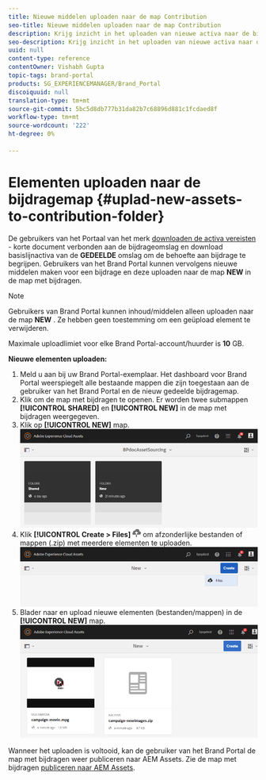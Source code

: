 ```yaml
---
title: Nieuwe middelen uploaden naar de map Contribution
seo-title: Nieuwe middelen uploaden naar de map Contribution
description: Krijg inzicht in het uploaden van nieuwe activa naar de bijdrageomslag in Brand Portal.
seo-description: Krijg inzicht in het uploaden van nieuwe activa naar de bijdrageomslag in Brand Portal.
uuid: null
content-type: reference
contentOwner: Vishabh Gupta
topic-tags: brand-portal
products: SG_EXPERIENCEMANAGER/Brand_Portal
discoiquuid: null
translation-type: tm+mt
source-git-commit: 5bc5d8db777b31da82b7c68896d881c1fcdaed8f
workflow-type: tm+mt
source-wordcount: '222'
ht-degree: 0%

---
```



# Elementen uploaden naar de bijdragemap {#uplad-new-assets-to-contribution-folder}

De gebruikers van het Portaal van het merk [downloaden de activa vereisten](brand-portal-download-asset-requirements.md) - korte document verbonden aan de bijdrageomslag en download basislijnactiva van de **GEDEELDE** omslag om de behoefte aan bijdrage te begrijpen.
Gebruikers van het Brand Portal kunnen vervolgens nieuwe middelen maken voor een bijdrage en deze uploaden naar de map **NEW** in de map met bijdragen.

>[!NOTE]
>
>Gebruikers van Brand Portal kunnen inhoud/middelen alleen uploaden naar de map **NEW** . Ze hebben geen toestemming om een geüpload element te verwijderen.
>
>Maximale uploadlimiet voor elke Brand Portal-account/huurder is **10** GB.


**Nieuwe elementen uploaden:**

1. Meld u aan bij uw Brand Portal-exemplaar.
Het dashboard voor Brand Portal weerspiegelt alle bestaande mappen die zijn toegestaan aan de gebruiker van het Brand Portal en de nieuw gedeelde bijdragemap.
1. Klik om de map met bijdragen te openen. Er worden twee submappen **[!UICONTROL SHARED]** en **[!UICONTROL NEW]** in de map met bijdragen weergegeven.
1. Klik op **[!UICONTROL NEW]** map.
   ![](assets/upload-new-assets1.png)
1. Klik **[!UICONTROL Create > Files]** ![](assets/upload.png) om afzonderlijke bestanden of mappen (.zip) met meerdere elementen te uploaden.
   ![](assets/upload-new-assets2.png)
1. Blader naar en upload nieuwe elementen (bestanden/mappen) in de **[!UICONTROL NEW]** map.
   ![](assets/upload-new-assets3.png)

Wanneer het uploaden is voltooid, kan de gebruiker van het Brand Portal de map met bijdragen weer publiceren naar AEM Assets. Zie de map met bijdragen [publiceren naar AEM Assets](brand-portal-publish-contribution-folder-to-aem-assets.md).
